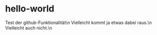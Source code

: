 # hello-world
Test der github-Funktionalität\n
Vielleicht kommt ja etwas dabei raus.\n
Vielleicht auch nicht.\n
